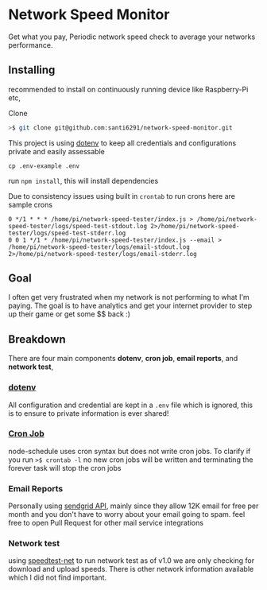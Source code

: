 # Network Speed Monitor

Get what you pay, Periodic network speed check to average your networks performance.

## Installing

recommended to install on continuously running device like Raspberry-Pi etc, 

Clone

```bash
>$ git clone git@github.com:santi6291/network-speed-monitor.git
```

This project is using [dotenv](https://www.npmjs.com/package/dotenv) to keep all credentials and configurations private and easily assessable 

```
cp .env-example .env
```

run `npm install`, this will install dependencies
 
Due to consistency issues using built in `crontab` to run crons here are sample crons

```
0 */1 * * * /home/pi/network-speed-tester/index.js > /home/pi/network-speed-tester/logs/speed-test-stdout.log 2>/home/pi/network-speed-tester/logs/speed-test-stderr.log
0 0 1 */1 * /home/pi/network-speed-tester/index.js --email > /home/pi/network-speed-tester/logs/email-stdout.log 2>/home/pi/network-speed-tester/logs/email-stderr.log
```

## Goal
I often get very frustrated when my network is not performing to what I'm paying. The goal is to have analytics and get your internet provider to step up their game or get some $$ back :) 

## Breakdown

There are four main components **dotenv**, **cron job**, **email reports**, and **network test**,

### [dotenv](https://www.npmjs.com/package/dotenv)

All configuration and credential are kept in a `.env` file which is ignored, this is to ensure to private information is ever shared!


### [Cron Job](https://github.com/node-schedule/node-schedule)

node-schedule uses cron syntax but does not write cron jobs. To clarify if you run `>$ crontab -l` no new cron jobs will be written and terminating the forever task will stop the cron jobs

### Email Reports

Personally using [sendgrid API](https://github.com/sendgrid/sendgrid-nodejs), mainly since they allow 12K email for free per month and you don't have to worry about your email going to spam. feel free to open Pull Request for other mail service integrations

### Network test
using [speedtest-net](https://github.com/ddsol/speedtest.net) to run network test as of v1.0 we are only checking for download and upload speeds. There is other network information available which I did not find important.
